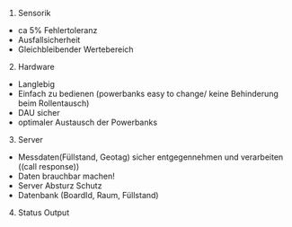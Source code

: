 1. Sensorik
  * ca 5% Fehlertoleranz
  * Ausfallsicherheit
  * Gleichbleibender Wertebereich

2. Hardware
  * Langlebig
  * Einfach zu bedienen (powerbanks easy to change/ keine Behinderung beim Rollentausch)
  * DAU sicher
  * optimaler Austausch der Powerbanks

3. Server
  * Messdaten(Füllstand, Geotag) sicher entgegennehmen und verarbeiten ((call response))
  * Daten brauchbar machen!
  * Server Absturz Schutz
  * Datenbank (BoardId, Raum, Füllstand)
4. Status Output
